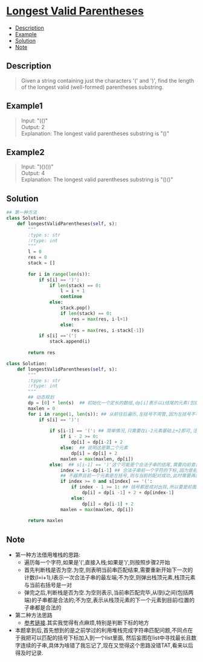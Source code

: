 # [Longest Valid Parentheses](https://leetcode.com/problems/longest-valid-parentheses/description/)

<!-- GFM-TOC -->
* <a href="#Description">Description</a>
* <a href="#Example">Example</a>
* <a href="#Solution">Solution</a>
* <a href="#Note">Note</a>
<!-- GFM-TOC -->


## <a name="Description">Description</a>
>Given a string containing just the characters '(' and ')', find the length of the longest valid (well-formed) parentheses substring.

## <a name="Example">Example1</a>
>Input: "(()"</br>
Output: 2</br>
Explanation: The longest valid parentheses substring is "()"</br>


## <a name="Example">Example2</a>
>Input: ")()())"</br>
Output: 4</br>
Explanation: The longest valid parentheses substring is "()()"</br>

## <a name="Solution">Solution</a>
```python
## 第一种方法
class Solution:
    def longestValidParentheses(self, s):
        """
        :type s: str
        :rtype: int
        """
        l = 0
        res = 0
        stack = []
        
        for i in range(len(s)):
            if s[i] == ')':
                if len(stack) == 0:
                    l = i + 1
                    continue
                else: 
                    stack.pop()
                    if len(stack) == 0:
                        res = max(res, i-l+1)
                    else:
                        res = max(res, i-stack[-1])
            if s[i] =='(':
                stack.append(i)
        
        return res
```
```python
class Solution:
    def longestValidParentheses(self, s):
        """
        :type s: str
        :rtype: int
        """
        ## 动态规划
        dp = [0] * len(s)  ## 初始化一个定长的数组,dp[i]表示以i结尾的元素(包括i)之前最长的合法子串
        maxlen = 0
        for i in range(1, len(s)): ## 从前往后遍历,左括号不用管,因为左括号不可能是一个合法子串的结尾
            if s[i] == ')':
                
                if s[i-1] == '(': ## 简单情况,只需要在i-2元素基础上+2即可,注意判断下标是否越界
                    if i - 2 >= 0:
                        dp[i] = dp[i-2] + 2
                    else:  ## 说明这是第二个元素
                        dp[i] = dp[i] + 2
                    maxlen = max(maxlen, dp[i])
                else:  ## s[i-1] == ')'这个可能是个合法子串的结尾,需要向前查找到合法子串的前一个元素,若是(,表示可以与当前配对,长度要加2
                    index = i-1-dp[i-1] ## 合法子串前一个字符的下标,因为是前一个元素,所以要判断这个下标是不是已经越界
                    ## 不越界且前一个元素是左括号,则与当前的配对成功,此时需要再加上再往前一个元素的dp值
                    if index >= 0 and s[index] == '(': 
                        if index - 1 >= 1: ## 括号都是成对出现,所以要是前面还有合法的,应该下标至少是1
                            dp[i] = dp[i -1] + 2 + dp[index-1]
                        else:
                            dp[i] = dp[i-1] + 2                        
                    maxlen = max(maxlen, dp[i])
        
        return maxlen
```
## <a name="Note">Note</a>
* 第一种方法借用堆栈的思路: 
  * 遍历每一个字符,如果是'(',直接入栈;如果是')',则按照步骤2开始
  * 首先判断栈是否为空.为空,则表明当前串匹配结束,需要重新开始下一次的计数(l=i+1),l表示一次合法子串的最左端;不为空,则弹出栈顶元素,栈顶元素与当前右括号是一对
  * 弹完之后,判断栈是否为空.为空则表示,当前串匹配完毕,从l到i之间(包括两端)的子串都是合法的;不为空,表示从栈顶元素的下一个元素到目前i位置的子串都是合法的
* 第二种方法思路
  * [参考链接](https://www.jianshu.com/p/72a4cecbf8c7).其实我觉得有点麻烦,特别是判断下标的地方
* 本题拿到后,首先想到的是之前学过的利用堆栈完成字符串匹配问题,不同点在于我把可以匹配的括号下标加入到一个list里面,
  然后妄图在list中寻找最长且数字连续的子串,具体为啥错了我忘记了,现在又觉得这个思路没错TAT,看来以后得及时记录.




